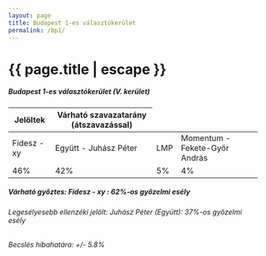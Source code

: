 ```yaml
---
layout: page
title: Budapest 1-es választókerület
permalink: /bp1/
---
```


<h1 class="page-title">{{ page.title | escape }}</h1>

<div class="section">
    <div class="row">
          <div class="col s12">
		  <h5>Budapest 1-es választókerület (V. kerület)</h5>
            <table class="responsive-table">
              <thead>
                <tr>
                    <th>Jelöltek</th>
                    <th>Várható szavazatarány (átszavazással)</th>
                </tr>
              </thead>
              <tbody>
                <tr>
                  <td>Fidesz - xy</td>
                  <td>Együtt - Juhász Péter</td>
                  <td>LMP</td>
				  <td>Momentum - Fekete-Győr András</td>
				 </tr>
                <tr>
                  <td>46%</td>
                  <td>42%</td>
                  <td>5%</td>
				  <td>4%</td>
                </tr>
              </tbody>
            </table>
			<h5>Várható győztes: Fidesz - xy : 62%-os győzelmi esély</h5>
			<h6>Legesélyesebb ellenzéki jelölt: Juhász Péter (Együtt): 37%-os győzelmi esély</h6>
			<h6>Becslés hibahatára: +/- 5.8%</h6>
          </div>
    </div>
</div>
